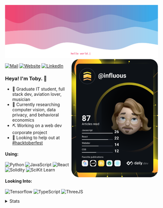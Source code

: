 <img src="https://github.com/influous/influous/blob/main/header.svg" />

<img align="right" width="285" src="https://github.com/influous/influous/blob/main/devcard.svg">

[![Mail](https://img.shields.io/badge/Mail-black?style=flat&logo=maildotru&labelColor=black)](mailto:influous@mailbox.org) [![Website](https://img.shields.io/badge/Website-black?style=flat&logo=metrodeparis&labelColor=black)](https://github.com/influous) [![LinkedIn](https://img.shields.io/badge/LinkedIn-black?style=flat&logo=linkedin&labelColor=black)](https://linkedin.com/in/tobias-weber-1002) 

### Heya! I'm Toby. 👋

- 👾 Graduate IT student, full stack dev, aviation lover, musician
- 📓 Currently researching computer vision, data privacy, and behavioral economics
- ⛏ Working on a web dev corporate project
- 🌱 Looking to help out at [#hacktoberfest](https://github.com/topics/hacktoberfest)

#### Using:
![Python](https://img.shields.io/badge/Python-434CB9?style=for-the-badge&logo=python&logoColor=white) ![JavaScript](https://img.shields.io/badge/JavaScript-6541A3?style=for-the-badge&logo=javascript&logoColor=white) ![React](https://img.shields.io/badge/React-86368E?style=for-the-badge&logo=react&logoColor=white) ![Solidity](https://img.shields.io/badge/Solidity-A82B78?style=for-the-badge&logo=solidity&logoColor=white) ![SciKit Learn](https://img.shields.io/badge/scikit_learn-C91F62?style=for-the-badge&logo=scikit-learn&logoColor=white)

#### Looking Into:
![Tensorflow](https://img.shields.io/badge/TensorFlow-434CB9?style=for-the-badge&logo=tensorflow&logoColor=white) ![TypeScript](https://img.shields.io/badge/TypeScript-6541A3?style=for-the-badge&logo=typescript&logoColor=white) ![ThreeJS](https://img.shields.io/badge/ThreeJs-86368E?style=for-the-badge&logo=three.js&logoColor=white)

<details>
  <summary>Stats</summary>
  <img width="460" height="300" src="https://github-readme-stats.vercel.app/api?username=influous&theme=radical&show_icons=true&text_color=fff">
